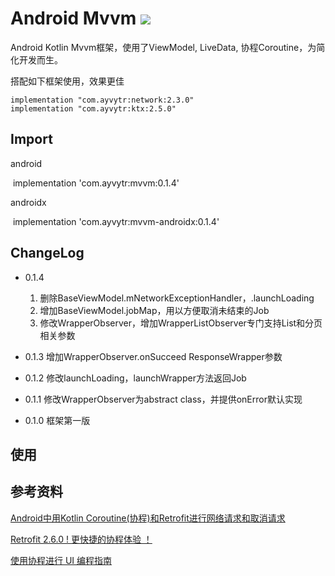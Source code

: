 # Android Mvvm [![](https://img.shields.io/badge/jCenter-0.1.4-red.svg)](https://bintray.com/ayvytr/maven/mvvm-androidx/_latestVersion)

Android Kotlin Mvvm框架，使用了ViewModel, LiveData,  协程Coroutine，为简化开发而生。



搭配如下框架使用，效果更佳

```
implementation "com.ayvytr:network:2.3.0"
implementation "com.ayvytr:ktx:2.5.0"
```



## Import



android

​	implementation 'com.ayvytr:mvvm:0.1.4'



androidx

​	implementation 'com.ayvytr:mvvm-androidx:0.1.4'



## ChangeLog

* 0.1.4 
  1. 删除BaseViewModel.mNetworkExceptionHandler，.launchLoading
  2. 增加BaseViewModel.jobMap，用以方便取消未结束的Job
  3. 修改WrapperObserver，增加WrapperListObserver专门支持List和分页相关参数

* 0.1.3 增加WrapperObserver.onSucceed ResponseWrapper参数

* 0.1.2 修改launchLoading，launchWrapper方法返回Job

* 0.1.1 修改WrapperObserver为abstract class，并提供onError默认实现

* 0.1.0 框架第一版



## 使用




## 参考资料

[Android中用Kotlin Coroutine(协程)和Retrofit进行网络请求和取消请求](https://blog.csdn.net/huyongl1989/article/details/89456753)

[Retrofit 2.6.0 ! 更快捷的协程体验 ！](https://blog.csdn.net/sunluyao_/article/details/92799767)

[使用协程进行 UI 编程指南](https://github.com/hltj/kotlinx.coroutines-cn/blob/master/ui/coroutines-guide-ui.md)







